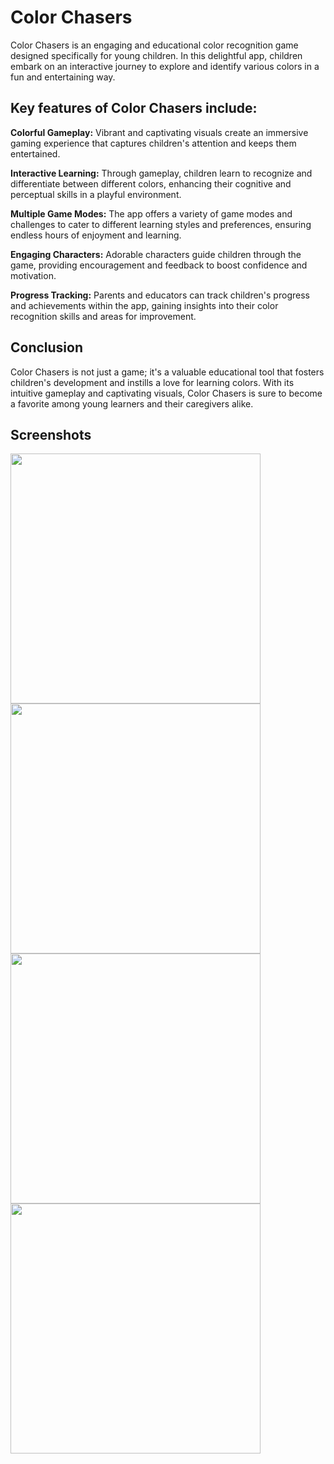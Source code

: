 
# Color Chasers

Color Chasers is an engaging and educational color recognition game designed specifically for young children. In this delightful app, children embark on an interactive journey to explore and identify various colors in a fun and entertaining way.

## Key features of Color Chasers include:

**Colorful Gameplay:** Vibrant and captivating visuals create an immersive gaming experience that captures children's attention and keeps them entertained.

**Interactive Learning:** Through gameplay, children learn to recognize and differentiate between different colors, enhancing their cognitive and perceptual skills in a playful environment.

**Multiple Game Modes:** The app offers a variety of game modes and challenges to cater to different learning styles and preferences, ensuring endless hours of enjoyment and learning.

**Engaging Characters:** Adorable characters guide children through the game, providing encouragement and feedback to boost confidence and motivation.

**Progress Tracking:** Parents and educators can track children's progress and achievements within the app, gaining insights into their color recognition skills and areas for improvement.

## Conclusion

Color Chasers is not just a game; it's a valuable educational tool that fosters children's development and instills a love for learning colors. With its intuitive gameplay and captivating visuals, Color Chasers is sure to become a favorite among young learners and their caregivers alike.

## Screenshots

<!-- ![Simulator Screenshot - iPhone 15 Pro Max - 2024-04-02 at 09 06 58](https://github.com/eprisencc/ColorChasers/assets/22011650/89dcaa2c-30dd-4729-917f-28b73c1b2aa5) -->

<img src="https://github.com/eprisencc/ColorChasers/assets/22011650/89dcaa2c-30dd-4729-917f-28b73c1b2aa5" width="400" />

<!-- ![Simulator Screenshot - iPhone 15 Pro Max - 2024-04-02 at 08 07 17](https://github.com/eprisencc/ColorChasers/assets/22011650/95bed6c1-ee7b-4400-9f56-310730467bdc) -->

<img src="https://github.com/eprisencc/ColorChasers/assets/22011650/95bed6c1-ee7b-4400-9f56-310730467bdc" width="400" />

<!-- ![Simulator Screenshot - iPhone 15 Pro Max - 2024-04-02 at 08 07 25](https://github.com/eprisencc/ColorChasers/assets/22011650/cf2c5c61-72ed-4c5a-b9df-2ad4b96b3d94) -->

<img src="https://github.com/eprisencc/ColorChasers/assets/22011650/cf2c5c61-72ed-4c5a-b9df-2ad4b96b3d94" width="400" />

<!-- ![Simulator Screenshot - iPhone 15 Pro Max - 2024-04-02 at 08 07 56](https://github.com/eprisencc/ColorChasers/assets/22011650/1be42bcf-af51-4440-8bf8-275186a8e5d3) -->

<img src="https://github.com/eprisencc/ColorChasers/assets/22011650/1be42bcf-af51-4440-8bf8-275186a8e5d3" width="400" />
